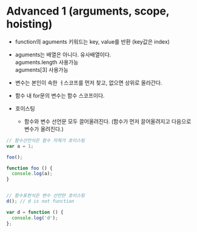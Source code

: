 # Advanced 1 (arguments, scope, hoisting)

* function의 aguments 키워드는 key, value를 반환 (key값은 index)
* aguments는 배열은 아니다. 유사배열이다.  
  aguments.length 사용가능  
  aguments[3] 사용가능

* 변수는 본인이 속한 ㅓ스코프를 먼저 찾고, 없으면 상위로 올라간다.

* 함수 내 for문의 변수는 함수 스코프이다.

* 호이스팅
  * 함수와 변수 선언문 모두 끌어올려진다. (함수가 먼저 끌어올려지고 다음으로 변수가 올려진다.)

```javascript
// 함수선언식은 함수 자체가 호이스팅
var a = 1;

foo();

function foo () {
  console.log(a);
}


// 함수표현식은 변수 선언만 호이스팅
d(); // d is not function

var d = function () {
  console.log('d');
};
```
